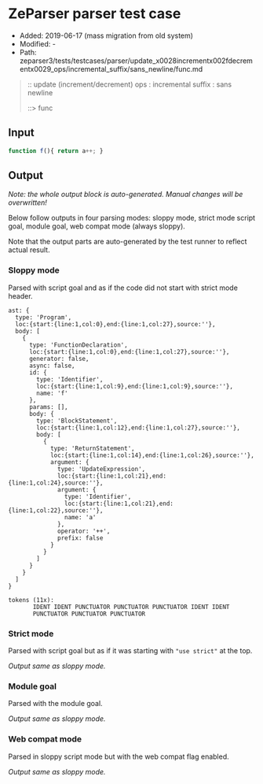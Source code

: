 # ZeParser parser test case

- Added: 2019-06-17 (mass migration from old system)
- Modified: -
- Path: zeparser3/tests/testcases/parser/update_x0028incrementx002fdecrementx0029_ops/incremental_suffix/sans_newline/func.md

> :: update (increment/decrement) ops : incremental suffix : sans newline
>
> ::> func

## Input

`````js
function f(){ return a++; }
`````

## Output

_Note: the whole output block is auto-generated. Manual changes will be overwritten!_

Below follow outputs in four parsing modes: sloppy mode, strict mode script goal, module goal, web compat mode (always sloppy).

Note that the output parts are auto-generated by the test runner to reflect actual result.

### Sloppy mode

Parsed with script goal and as if the code did not start with strict mode header.

`````
ast: {
  type: 'Program',
  loc:{start:{line:1,col:0},end:{line:1,col:27},source:''},
  body: [
    {
      type: 'FunctionDeclaration',
      loc:{start:{line:1,col:0},end:{line:1,col:27},source:''},
      generator: false,
      async: false,
      id: {
        type: 'Identifier',
        loc:{start:{line:1,col:9},end:{line:1,col:9},source:''},
        name: 'f'
      },
      params: [],
      body: {
        type: 'BlockStatement',
        loc:{start:{line:1,col:12},end:{line:1,col:27},source:''},
        body: [
          {
            type: 'ReturnStatement',
            loc:{start:{line:1,col:14},end:{line:1,col:26},source:''},
            argument: {
              type: 'UpdateExpression',
              loc:{start:{line:1,col:21},end:{line:1,col:24},source:''},
              argument: {
                type: 'Identifier',
                loc:{start:{line:1,col:21},end:{line:1,col:22},source:''},
                name: 'a'
              },
              operator: '++',
              prefix: false
            }
          }
        ]
      }
    }
  ]
}

tokens (11x):
       IDENT IDENT PUNCTUATOR PUNCTUATOR PUNCTUATOR IDENT IDENT
       PUNCTUATOR PUNCTUATOR PUNCTUATOR
`````

### Strict mode

Parsed with script goal but as if it was starting with `"use strict"` at the top.

_Output same as sloppy mode._

### Module goal

Parsed with the module goal.

_Output same as sloppy mode._

### Web compat mode

Parsed in sloppy script mode but with the web compat flag enabled.

_Output same as sloppy mode._
